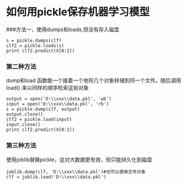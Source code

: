 # 如何用pickle保存机器学习模型

###方法一，使用dumps和loads,但没有存入磁盘
```
s = pickle.dumps(clf)
clf2 = pickle.loads(s)
print clf2.predict(X[0:1])
```

### 第二种方法
dump和load 函数能一个接着一个地将几个对象转储到同一个文件。随后调用 load() 来以同样的顺序检索这些对象
```
output = open('D:\\xxx\\data.pkl', 'wb')
input = open('D:\\xxx\\data.pkl', 'rb')
s = pickle.dump(clf, output)
output.close()
clf2 = pickle.load(input)
input.close()
print clf2.predict(X[0:1])
```
### 第三种方法
使用joblib替换pickle，这对大数据更有效，但只能持久化到磁盘
```
joblib.dump(clf, 'D:\\xxx\\data.pkl')#也可以使用文件对象
clf = joblib.load('D:\\xxx\\data.pkl') 
```
